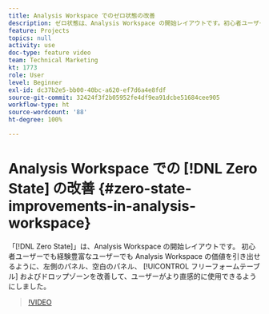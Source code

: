 ```yaml
---
title: Analysis Workspace でのゼロ状態の改善
description: ゼロ状態は、Analysis Workspace の開始レイアウトです。初心者ユーザーでも経験豊富なユーザーでも Analysis Workspace の価値を引き出せるように、左側のパネル、空白のパネル、フリーフォームテーブルおよびドロップゾーンを改善して、ユーザーがより直感的に使用できるようにしました。
feature: Projects
topics: null
activity: use
doc-type: feature video
team: Technical Marketing
kt: 1773
role: User
level: Beginner
exl-id: dc37b2e5-bb00-40bc-a620-ef7d6a4e8fdf
source-git-commit: 32424f3f2b05952fe4df9ea91dcbe51684cee905
workflow-type: ht
source-wordcount: '88'
ht-degree: 100%

---
```


# Analysis Workspace での [!DNL Zero State] の改善 {#zero-state-improvements-in-analysis-workspace}

「[!DNL Zero State]」は、Analysis Workspace の開始レイアウトです。 初心者ユーザーでも経験豊富なユーザーでも Analysis Workspace の価値を引き出せるように、左側のパネル、空白のパネル、 [!UICONTROL フリーフォームテーブル] およびドロップゾーンを改善して、ユーザーがより直感的に使用できるようにしました。

>[!VIDEO](https://video.tv.adobe.com/v/23560/?quality=12)
